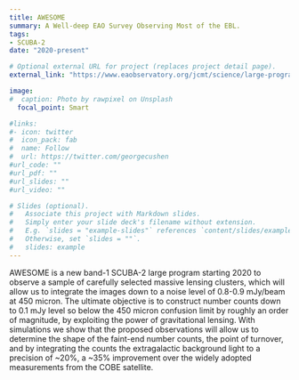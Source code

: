 ```yaml
---
title: AWESOME
summary: A Well-deep EAO Survey Observing Most of the EBL.
tags:
- SCUBA-2
date: "2020-present"

# Optional external URL for project (replaces project detail page).
external_link: "https://www.eaobservatory.org/jcmt/science/large-programs/awesome/"

image:
#  caption: Photo by rawpixel on Unsplash
  focal_point: Smart

#links:
#- icon: twitter
#  icon_pack: fab
#  name: Follow
#  url: https://twitter.com/georgecushen
#url_code: ""
#url_pdf: ""
#url_slides: ""
#url_video: ""

# Slides (optional).
#   Associate this project with Markdown slides.
#   Simply enter your slide deck's filename without extension.
#   E.g. `slides = "example-slides"` references `content/slides/example-slides.md`.
#   Otherwise, set `slides = ""`.
#   slides: example
---
```

AWESOME is a new band-1 SCUBA-2 large program starting 2020 to observe a sample of carefully selected massive lensing clusters, 
which will allow us to integrate the images down to a noise level of 0.8-0.9 mJy/beam at 450 micron. The ultimate objective is 
to construct number counts down to 0.1 mJy level so below the 450 micron confusion limit by roughly an order of magnitude, by 
exploiting the power of gravitational lensing. With simulations we show that the proposed observations will allow us to determine 
the shape of the faint-end number counts, the point of turnover, and by integrating the counts the extragalactic background light
to a precision of ~20%, a ~35% improvement over the widely adopted measurements from the COBE satellite.
